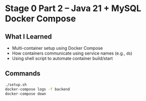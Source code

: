 # Stage 0 Part 2 – Java 21 + MySQL Docker Compose

## What I Learned
- Multi-container setup using Docker Compose
- How containers communicate using service names (e.g., `db`)
- Using shell script to automate container build/start

## Commands
```bash
./setup.sh
docker-compose logs -f backend
docker-compose down
